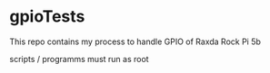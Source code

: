 # gpioTests
This repo contains my process to handle GPIO of Raxda Rock Pi 5b

scripts / programms must run as root


